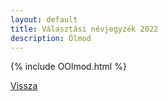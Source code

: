 ```yaml
---
layout: default
title: Választási névjegyzék 2022
description: Ólmod
---
```


{% include OOlmod.html %}

[Vissza](./)